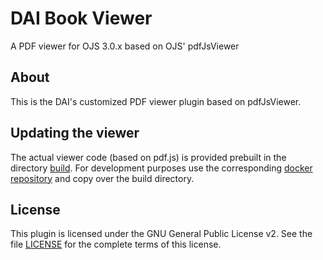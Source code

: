 # DAI Book Viewer
A PDF viewer for OJS 3.0.x based on OJS' pdfJsViewer

## About
This is the DAI's customized PDF viewer plugin based on pdfJsViewer.

## Updating the viewer
The actual viewer code (based on pdf.js) is provided prebuilt in the directory [build](build). For development purposes use the corresponding [docker repository](https://github.com/dainst/dai-book-viewer-docker) and copy over the build directory.

## License
This plugin is licensed under the GNU General Public License v2. See the file [LICENSE](LICENSE) for the complete terms
of this license.
